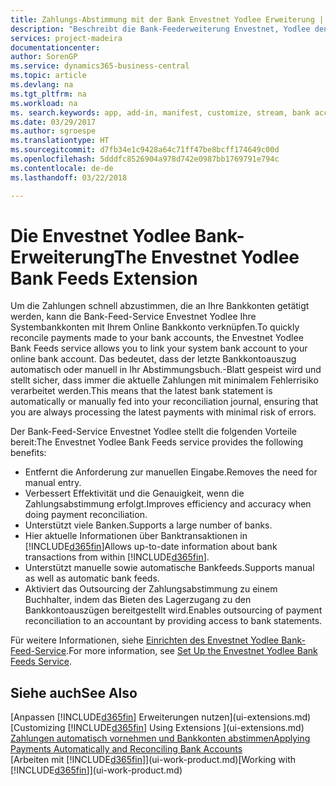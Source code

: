 ```yaml
---
title: Zahlungs-Abstimmung mit der Bank Envestnet Yodlee Erweiterung | Microsoft Docs
description: "Beschreibt die Bank-Feederweiterung Envestnet, Yodlee den Verknüpfungen für Bankkonten sodass Sie schnell und Zahlungen zu entschädigen können."
services: project-madeira
documentationcenter: 
author: SorenGP
ms.service: dynamics365-business-central
ms.topic: article
ms.devlang: na
ms.tgt_pltfrm: na
ms.workload: na
ms. search.keywords: app, add-in, manifest, customize, stream, bank account link
ms.date: 03/29/2017
ms.author: sgroespe
ms.translationtype: HT
ms.sourcegitcommit: d7fb34e1c9428a64c71ff47be8bcff174649c00d
ms.openlocfilehash: 5dddfc8526904a978d742e0987bb1769791e794c
ms.contentlocale: de-de
ms.lasthandoff: 03/22/2018

---
```

# <a name="the-envestnet-yodlee-bank-feeds-extension"></a><span data-ttu-id="7e954-103">Die Envestnet Yodlee Bank-Erweiterung</span><span class="sxs-lookup"><span data-stu-id="7e954-103">The Envestnet Yodlee Bank Feeds Extension</span></span>
<span data-ttu-id="7e954-104">Um die Zahlungen schnell abzustimmen, die an Ihre Bankkonten getätigt werden, kann die Bank-Feed-Service Envestnet Yodlee Ihre Systembankkonten mit Ihrem Online Bankkonto verknüpfen.</span><span class="sxs-lookup"><span data-stu-id="7e954-104">To quickly reconcile payments made to your bank accounts, the Envestnet Yodlee Bank Feeds service allows you to link your system bank account to your online bank account.</span></span> <span data-ttu-id="7e954-105">Das bedeutet, dass der letzte Bankkontoauszug automatisch oder manuell in Ihr Abstimmungsbuch.-Blatt gespeist wird und stellt sicher, dass immer die aktuelle Zahlungen mit minimalem Fehlerrisiko verarbeitet werden.</span><span class="sxs-lookup"><span data-stu-id="7e954-105">This means that the latest bank statement is automatically or manually fed into your reconciliation journal, ensuring that you are always processing the latest payments with minimal risk of errors.</span></span>

<span data-ttu-id="7e954-106">Der Bank-Feed-Service Envestnet Yodlee stellt die folgenden Vorteile bereit:</span><span class="sxs-lookup"><span data-stu-id="7e954-106">The Envestnet Yodlee Bank Feeds service provides the following benefits:</span></span>

* <span data-ttu-id="7e954-107">Entfernt die Anforderung zur manuellen Eingabe.</span><span class="sxs-lookup"><span data-stu-id="7e954-107">Removes the need for manual entry.</span></span>
* <span data-ttu-id="7e954-108">Verbessert Effektivität und die Genauigkeit, wenn die Zahlungsabstimmung erfolgt.</span><span class="sxs-lookup"><span data-stu-id="7e954-108">Improves efficiency and accuracy when doing payment reconciliation.</span></span>
* <span data-ttu-id="7e954-109">Unterstützt viele Banken.</span><span class="sxs-lookup"><span data-stu-id="7e954-109">Supports a large number of banks.</span></span>
* <span data-ttu-id="7e954-110">Hier aktuelle Informationen über Banktransaktionen in [!INCLUDE[d365fin](includes/d365fin_md.md)]</span><span class="sxs-lookup"><span data-stu-id="7e954-110">Allows up-to-date information about bank transactions from within [!INCLUDE[d365fin](includes/d365fin_md.md)].</span></span>
* <span data-ttu-id="7e954-111">Unterstützt manuelle sowie automatische Bankfeeds.</span><span class="sxs-lookup"><span data-stu-id="7e954-111">Supports manual as well as automatic bank feeds.</span></span>
* <span data-ttu-id="7e954-112">Aktiviert das Outsourcing der Zahlungsabstimmung zu einem Buchhalter, indem das Bieten des Lagerzugang zu den Bankkontoauszügen bereitgestellt wird.</span><span class="sxs-lookup"><span data-stu-id="7e954-112">Enables outsourcing of payment reconciliation to an accountant by providing access to bank statements.</span></span>

<span data-ttu-id="7e954-113">Für weitere Informationen, siehe [Einrichten des Envestnet Yodlee Bank-Feed-Service](bank-how-setup-bank-statement-service.md).</span><span class="sxs-lookup"><span data-stu-id="7e954-113">For more information, see [Set Up the Envestnet Yodlee Bank Feeds Service](bank-how-setup-bank-statement-service.md).</span></span>

## <a name="see-also"></a><span data-ttu-id="7e954-114">Siehe auch</span><span class="sxs-lookup"><span data-stu-id="7e954-114">See Also</span></span>
<span data-ttu-id="7e954-115">[Anpassen [!INCLUDE[d365fin](includes/d365fin_md.md)] Erweiterungen nutzen](ui-extensions.md)  </span><span class="sxs-lookup"><span data-stu-id="7e954-115">[Customizing [!INCLUDE[d365fin](includes/d365fin_md.md)] Using Extensions ](ui-extensions.md)  </span></span>  
[<span data-ttu-id="7e954-116">Zahlungen automatisch vornehmen und Bankkonten abstimmen</span><span class="sxs-lookup"><span data-stu-id="7e954-116">Applying Payments Automatically and Reconciling Bank Accounts</span></span>](receivables-apply-payments-auto-reconcile-bank-accounts.md)  
<span data-ttu-id="7e954-117">[Arbeiten mit [!INCLUDE[d365fin](includes/d365fin_md.md)]](ui-work-product.md)</span><span class="sxs-lookup"><span data-stu-id="7e954-117">[Working with [!INCLUDE[d365fin](includes/d365fin_md.md)]](ui-work-product.md)</span></span>

